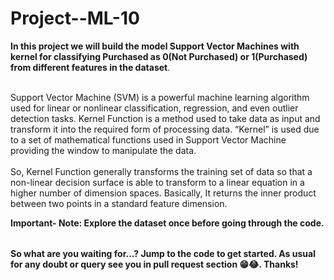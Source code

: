 # Project--ML-10

<table>

**In this project we will build the model Support Vector Machines with kernel for classifying Purchased as 0(Not Purchased) or 1(Purchased) from different features in the dataset**.<br></br>  

Support Vector Machine (SVM) is a powerful machine learning algorithm used for linear or nonlinear classification, regression, and even outlier detection tasks. 
Kernel Function is a method used to take data as input and transform it into the required form of processing data.
“Kernel” is used due to a set of mathematical functions used in Support Vector Machine providing the window to manipulate the data.<br></br>
So, Kernel Function generally transforms the training set of data so that a non-linear decision surface is able to transform to a linear equation in a higher number of dimension spaces. Basically, It returns the inner product between two points in a standard feature dimension. 

**Important- Note: Explore the dataset once before going through the code.**

</table>


**So what are you waiting for...? Jump to the code to get started. As usual for any doubt or query see you in pull request section 😁😂. Thanks!**
